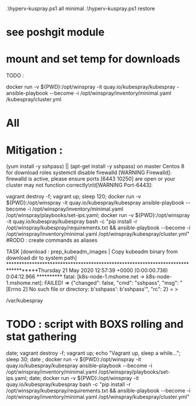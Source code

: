.\hyperv-kuspray.ps1 all minimal 
.\hyperv-kuspray.ps1 restore

# see poshgit module

 # mount and set temp for downloads 
 TODO : 
 
 docker run -v ${PWD}:/opt/winspray -it quay.io/kubespray/kubespray -ansible-playbook --become -i /opt/winspray/inventory/minimal.yaml /kubespray/cluster.yml
 
 # All

 # Mitigation : 
 (yum install -y sshpass) || (apt-get install -y sshpass)  on master Centos 8 for download roles 
 systemctl disable firewalld
[WARNING Firewalld]: firewalld is active, please ensure ports [6443 10250] are open or your cluster may not function correctly\n\t[WARNING Port-6443]: 


vagrant destroy -f; vagrant up; sleep 120; 
docker run -v ${PWD}:/opt/winspray -it quay.io/kubespray/kubespray ansible-playbook --become -i /opt/winspray/inventory/minimal.yaml /opt/winspray/playbooks/set-ips.yaml; docker run -v ${PWD}:/opt/winspray -it quay.io/kubespray/kubespray bash -c "pip install -r /opt/winspray/kubespray/requirements.txt && ansible-playbook --become -i /opt/winspray/inventory/minimal.yaml /opt/winspray/kubespray/cluster.yml" 
#RODO : create commands as aliases 


TASK [download : prep_kubeadm_images | Copy kubeadm binary from download dir to system path] 
**********************************************************************************Thursday 21 May 2020  12:57:39 +0000 (0:00:00.738)       0:04:12.966 **********
fatal: [k8s-node-1.mshome.net -> k8s-node-1.mshome.net]: FAILED! => {"changed": false, "cmd": "sshpass", "msg": "[Errno 2] No such file or directory: b'sshpass': b'sshpass'",
"rc": 2}
= >

/var/kubespray

# TODO : script with BOXS rolling and stat gathering




date; vagrant destroy -f; vagrant up;  echo "Vagrant up, sleep a while..."; sleep 30; date ; docker run -v ${PWD}:/opt/winspray -it quay.io/kubespray/kubespray ansible-playbook --become -i /opt/winspray/inventory/minimal.yaml /opt/winspray/playbooks/set-ips.yaml; date; docker run -v ${PWD}:/opt/winspray -it quay.io/kubespray/kubespray bash -c "pip install -r /opt/winspray/kubespray/requirements.txt && ansible-playbook --become -i /opt/winspray/inventory/minimal.yaml /opt/winspray/kubespray/cluster.yml"